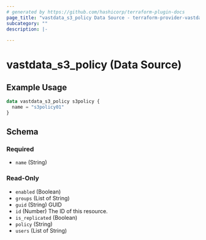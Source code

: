 ```yaml
---
# generated by https://github.com/hashicorp/terraform-plugin-docs
page_title: "vastdata_s3_policy Data Source - terraform-provider-vastdata"
subcategory: ""
description: |-
  
---
```


# vastdata_s3_policy (Data Source)



## Example Usage

```terraform
data vastdata_s3_policy s3policy {
  name = "s3policy01"
}
```

<!-- schema generated by tfplugindocs -->
## Schema

### Required

- `name` (String)

### Read-Only

- `enabled` (Boolean)
- `groups` (List of String)
- `guid` (String) GUID
- `id` (Number) The ID of this resource.
- `is_replicated` (Boolean)
- `policy` (String)
- `users` (List of String)
